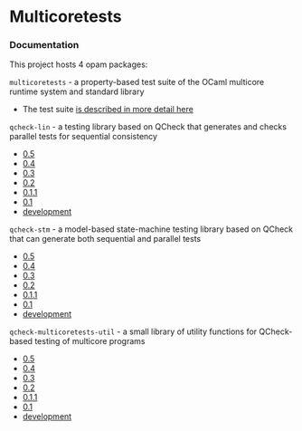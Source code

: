 # Multicoretests

### Documentation

This project hosts 4 opam packages:

`multicoretests` - a property-based test suite of the OCaml multicore
runtime system and standard library
 - The test suite [is described in more detail here](https://github.com/ocaml-multicore/multicoretests/blob/main/src/README.md)

`qcheck-lin` - a testing library based on QCheck that generates and
checks parallel tests for sequential consistency
 - [0.5](0.5/qcheck-lin)
 - [0.4](0.4/qcheck-lin)
 - [0.3](0.3/qcheck-lin)
 - [0.2](0.2/qcheck-lin)
 - [0.1.1](0.1.1/qcheck-lin)
 - [0.1](0.1/qcheck-lin)
 - [development](dev/qcheck-lin)

`qcheck-stm` - a model-based state-machine testing library based on
QCheck that can generate both sequential and parallel tests
 - [0.5](0.5/qcheck-stm)
 - [0.4](0.4/qcheck-stm)
 - [0.3](0.3/qcheck-stm)
 - [0.2](0.2/qcheck-stm)
 - [0.1.1](0.1.1/qcheck-stm)
 - [0.1](0.1/qcheck-stm)
 - [development](dev/qcheck-stm)

`qcheck-multicoretests-util` - a small library of utility functions
for QCheck-based testing of multicore programs
 - [0.5](0.5/qcheck-multicoretests-util)
 - [0.4](0.4/qcheck-multicoretests-util)
 - [0.3](0.3/qcheck-multicoretests-util)
 - [0.2](0.2/qcheck-multicoretests-util)
 - [0.1.1](0.1.1/qcheck-multicoretests-util)
 - [0.1](0.1/qcheck-multicoretests-util)
 - [development](dev/qcheck-multicoretests-util)
